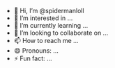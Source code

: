 - 👋 Hi, I’m @spidermanloll
- 👀 I’m interested in ...
- 🌱 I’m currently learning ...
- 💞️ I’m looking to collaborate on ...
- 📫 How to reach me ...
- 😄 Pronouns: ...
- ⚡ Fun fact: ...

<!---
spidermanloll/spidermanloll is a ✨ special ✨ repository because its `README.md` (this file) appears on your GitHub profile.
You can click the Preview link to take a look at your changes.
--->
